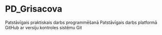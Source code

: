 # PD_Grisacova
Patstāvīgais praktiskais darbs programmēšanā
Patstāvīgais darbs platformā GitHub ar versiju kontroles sistēmu Git
